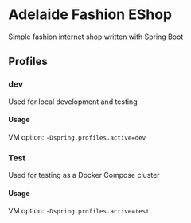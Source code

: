 # Adelaide Fashion EShop
Simple fashion internet shop written with Spring Boot
## Profiles
### dev
Used for local development and testing
#### Usage
VM option: ```-Dspring.profiles.active=dev```

### Test
Used for testing as a Docker Compose cluster
#### Usage
VM option: ```-Dspring.profiles.active=test```